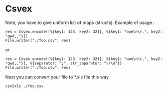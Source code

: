 Csvex
=====

Note, you have to give uniform list of maps (structs). Example of usage :

```
res = Csvex.encode([%{key1: 123, key2: 321}, %{key1: "qwe\n\r,", key2: "qwd,,"}])
File.write!("./foo.csv", res)
```

or

```
res = Csvex.encode([%{key1: 123, key2: 321}, %{key1: "qwe\n\r,", key2: "qwd,,"}], %{separator: ";", str_separator: "\r\n"})
File.write!("./foo.csv", res)
```

Next you can convert your file to *.xls file this way

```
csv2xls ./foo.csv
```